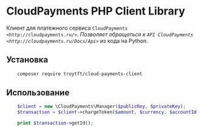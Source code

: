 # CloudPayments PHP Client Library

Клиент для платежного сервиса `CloudPayments <http://cloudpayments.ru/>`_. Позволяет обращаться к `API CloudPayments <http://cloudpayments.ru/Docs/Api>`_ из кода на Python.

## Установка
```bash
    composer require troytft/cloud-payments-client
```

## Использование
```php
    $client = new \CloudPayments\Manager($publicKey, $privateKey);
    $transaction = $client->chargeToken($amount, $currency, $accountId, $cardToken);

    print $transaction->getId();
```
